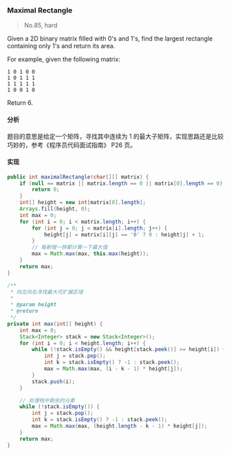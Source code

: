 ### Maximal Rectangle

> No.85, hard

Given a 2D binary matrix filled with 0's and 1's, find the largest rectangle containing only 1's and return its area.

For example, given the following matrix:

```
1 0 1 0 0
1 0 1 1 1
1 1 1 1 1
1 0 0 1 0
```

Return 6.

#### 分析

题目的意思是给定一个矩阵，寻找其中连续为 1 的最大子矩阵，实现思路还是比较巧妙的，参考《程序员代码面试指南》 P26 页。

#### 实现

```java
public int maximalRectangle(char[][] matrix) {
    if (null == matrix || matrix.length == 0 || matrix[0].length == 0) {
        return 0;
    }
    int[] height = new int[matrix[0].length];
    Arrays.fill(height, 0);
    int max = 0;
    for (int i = 0; i < matrix.length; i++) {
        for (int j = 0; j < matrix[i].length; j++) {
            height[j] = matrix[i][j] == '0' ? 0 : height[j] + 1;
        }
        // 每新增一排都计算一下最大值
        max = Math.max(max, this.max(height));
    }
    return max;
}

/**
 * 向左向右寻找最大可扩展区域
 *
 * @param height
 * @return
 */
private int max(int[] height) {
    int max = 0;
    Stack<Integer> stack = new Stack<Integer>();
    for (int i = 0; i < height.length; i++) {
        while (!stack.isEmpty() && height[stack.peek()] >= height[i]) {
            int j = stack.pop();
            int k = stack.isEmpty() ? -1 : stack.peek();
            max = Math.max(max, (i - k - 1) * height[j]);
        }
        stack.push(i);
    }

    // 处理栈中剩余的元素
    while (!stack.isEmpty()) {
        int j = stack.pop();
        int k = stack.isEmpty() ? -1 : stack.peek();
        max = Math.max(max, (height.length - k - 1) * height[j]);
    }
    return max;
}
```